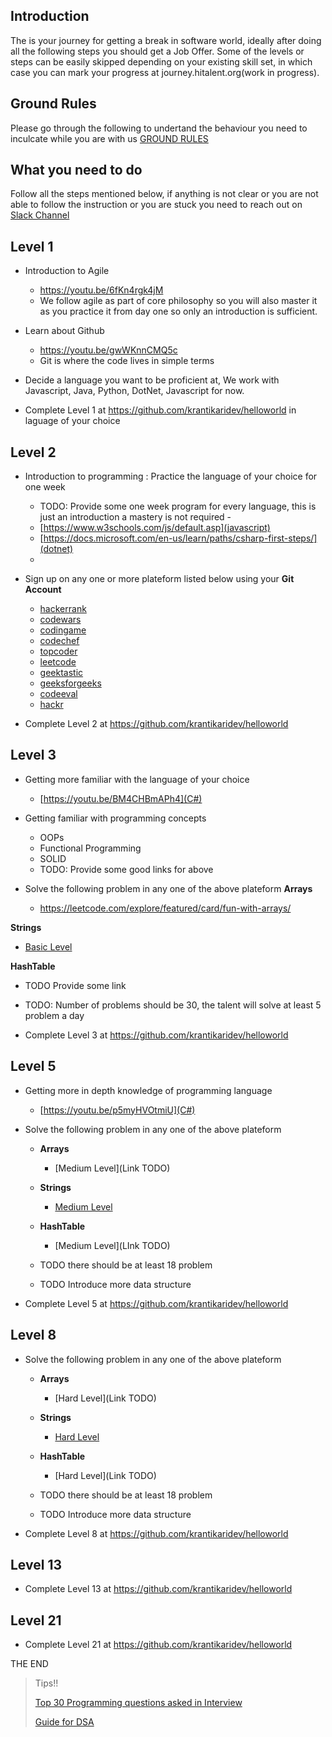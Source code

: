 
## Introduction
> 
The is your journey for getting a break in software world, ideally after doing all the following steps you should get a Job Offer.
Some of the levels or steps can be easily skipped depending on your existing skill set, in which case you can mark your progress at journey.hitalent.org(work in progress).

## Ground Rules
>
Please go through the following to undertand the behaviour you need to inculcate while you are with us [GROUND RULES](https://github.com/krantikaridev/onboarding/blob/e824b1a9bebd38be162370b0778bcf73d58f3853/Ground_Rules.md)

## What you need to do
>
Follow all the steps mentioned below, if anything is not clear or you are not able to follow the instruction or you are stuck you need to reach out on [Slack Channel](https://app.slack.com/client/T02K0N59X5Z/C02SL4S8Y8J/thread/C02TF950A7P-1643356584.944729)

## Level 1

- Introduction to Agile
  - https://youtu.be/6fKn4rgk4jM
  - We follow agile as part of core philosophy so you will also master it as you practice it from day one so only an introduction is sufficient.

- Learn about Github
  - https://youtu.be/gwWKnnCMQ5c
  - Git is where the code lives in simple terms

- Decide a language you want to be proficient at, We work with Javascript, Java, Python, DotNet, Javascript for now.

- Complete Level 1 at https://github.com/krantikaridev/helloworld in laguage of your choice

## Level 2

- Introduction to programming : Practice the language of your choice for one week
  - TODO: Provide some one week program for every language, this is just an introduction a mastery is not required  - 
  - [https://www.w3schools.com/js/default.asp](javascript)
  - [https://docs.microsoft.com/en-us/learn/paths/csharp-first-steps/](dotnet)
  - 

- Sign up on any one or more plateform listed below using your **Git Account**
  - [hackerrank](https://www.hackerrank.com/auth/signup)
  - [codewars](https://www.codewars.com/users/sign_in)
  - [codingame](https://www.codingame.com/start)
  - [codechef](https://www.codechef.com/login?destination=/)
  - [topcoder](https://auth.topcoder.com/login?state=hKFo2SAySGx5ei1GQzZWejY1QTBPakRxM0hodnRZUkduYlpNR6FupWxvZ2luo3RpZNkgd2ZPaV9nbC1uTWg2YXJObmxjQXVRQkJidmJXeWUtWUajY2lk2SBVVzdCaHNubUFRaDBpdGw1NmcxalVQaXNCTzlHb293RA&client=UW7BhsnmAQh0itl56g1jUPisBO9GoowD&protocol=oauth2&regSource=thrive&utmSource=community-app-main&returnUrl=https%3A%2F%2Fwww.topcoder.com%2Fthrive%2Farticles%2Fwhat-is-topcoder&mode=signUp&scope=openid%20profile%20email&response_type=code&response_mode=query&nonce=YW9pYTVZN0diVkROc2lEZEtEVFl0NHY4UGlCekdWUlRsaC0tY0pUOGJJNg%3D%3D&redirect_uri=https%3A%2F%2Faccounts-auth0.topcoder.com%3FappUrl%3Dhttps%3A%2F%2Fwww.topcoder.com%2Fthrive%2Farticles%2Fwhat-is-topcoder&code_challenge=3e3u_UhAnZQXEH3i0gmRy8NWeOiuZqJmYEmd5Q36IBo&code_challenge_method=S256&auth0Client=eyJuYW1lIjoiYXV0aDAtc3BhLWpzIiwidmVyc2lvbiI6IjEuMTAuMCJ9)
  - [leetcode](https://leetcode.com/accounts/signup/)
  - [geektastic](https://app.geektastic.com/register)
  - [geeksforgeeks](https://www.geeksforgeeks.org/)
  - [codeeval](https://www.codeeval.dev/)
  - [hackr](https://hackr.io/)

- Complete Level 2 at https://github.com/krantikaridev/helloworld

## Level 3
- Getting more familiar with the language of your choice 
  - [https://youtu.be/BM4CHBmAPh4](C#)

- Getting familiar with programming concepts
  - OOPs
  - Functional Programming
  - SOLID
  - TODO: Provide some good links for above

- Solve the following problem in any one of the above plateform
**Arrays**
  - https://leetcode.com/explore/featured/card/fun-with-arrays/

**Strings**
  - [Basic Level](https://leetcode.com/list/9ucfo876)

**HashTable**
  - TODO Provide some link

- TODO: Number of problems should be 30, the talent will solve at least 5 problem a day


- Complete Level 3 at https://github.com/krantikaridev/helloworld

## Level 5
- Getting more in depth knowledge of programming language
  - [https://youtu.be/p5myHVOtmiU](C#)
- Solve the following problem in any one of the above plateform
  - **Arrays**
    - [Medium Level](Link TODO)

  - **Strings**
    - [Medium Level](https://leetcode.com/list/9ufc3t7j)
   
  - **HashTable**
    - [Medium Level](LInk TODO)

  - TODO there should be at least 18 problem
  - TODO Introduce more data structure

- Complete Level 5 at https://github.com/krantikaridev/helloworld


## Level 8
- Solve the following problem in any one of the above plateform
  - **Arrays**
    - [Hard Level](Link TODO)

  - **Strings**  
    - [Hard Level](https://leetcode.com/list/9th9k9g1)

  - **HashTable**
    - [Hard Level](Link TODO)
    
  - TODO there should be at least 18 problem
  - TODO Introduce more data structure

- Complete Level 8 at https://github.com/krantikaridev/helloworld

## Level 13

- Complete Level 13 at https://github.com/krantikaridev/helloworld

## Level 21

- Complete Level 21 at https://github.com/krantikaridev/helloworld

THE END

>Tips!!
>
>[Top 30 Programming questions asked in Interview](https://javarevisited.blogspot.com/2011/06/top-programming-interview-questions.html)
>
>[Guide for DSA](https://leetcode.com/discuss/general-discussion/494279/data-structure-and-algorithm-study-guide)

